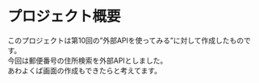 # プロジェクト概要

このプロジェクトは第10回の”外部APIを使ってみる”に対して作成したものです。  
今回は郵便番号の住所検索を外部APIとしました。  
あわよくば画面の作成もできたらと考えてます。